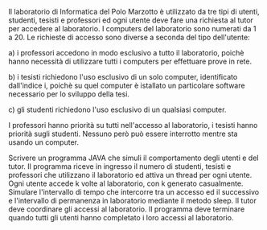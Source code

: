 Il laboratorio di Informatica del Polo Marzotto è utilizzato da tre tipi di utenti,
studenti, tesisti e professori ed ogni utente deve fare una richiesta al tutor per
accedere al laboratorio. I computers del laboratorio sono numerati da 1 a 20.
Le richieste di accesso sono diverse a seconda del tipo dell'utente:

a) i professori accedono in modo esclusivo a tutto il laboratorio, poichè hanno
necessità di utilizzare tutti i computers per effettuare prove in rete.

b) i tesisti richiedono l'uso esclusivo di un solo computer, identificato
dall'indice i, poichè su quel computer è istallato un particolare software
necessario per lo sviluppo della tesi.

c) gli studenti richiedono l'uso esclusivo di un qualsiasi computer.

I professori hanno priorità su tutti nell'accesso al laboratorio, i tesisti hanno
priorità sugli studenti.
Nessuno però può essere interrotto mentre sta usando un computer.

Scrivere un programma JAVA che simuli il comportamento degli utenti e
del tutor. Il programma riceve in ingresso il numero di studenti, tesisti e
professori che utilizzano il laboratorio ed attiva un thread per ogni utente.
Ogni utente accede k volte al laboratorio, con k generato casualmente.
Simulare l'intervallo di tempo che intercorre tra un accesso ed il
successivo e l'intervallo di permanenza in laboratorio mediante il metodo
sleep. Il tutor deve coordinare gli accessi al laboratorio. Il programma
deve terminare quando tutti gli utenti hanno completato i loro accessi al
laboratorio.
